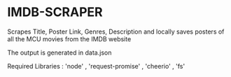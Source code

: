 # IMDB-SCRAPER
Scrapes Title, Poster Link, Genres, Description and locally saves posters of all the MCU movies from the IMDB website 


The output is generated in data.json  


Required Libraries : 'node' , 'request-promise' , 'cheerio' , 'fs'
